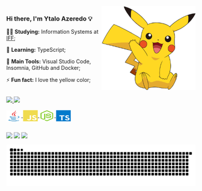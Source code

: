 <img src = "https://raw.githubusercontent.com/YtaloAzeredo/ytaloazeredo/main/img/pikachu.png" width = "250px" align = "right">

### Hi there, I'm Ytalo Azeredo 💡

:man_student: **Studying:** Information Systems at [IFF](https://portal1.iff.edu.br/);

🌱 **Learning:**  TypeScript;

:school_satchel: **Main Tools:** Visual Studio Code, Insomnia, GitHub and Docker;

⚡ **Fun fact:** I love the yellow color;

##
 <div>
  <a href="https://linktr.ee/ytaloazeredo">
  <img height="180em" src="https://github-readme-stats.vercel.app/api?username=ytaloazeredo&show_icons=true&theme=merko&include_all_commits=true&count_private=true"/>
  <img height="180em" src="https://github-readme-stats.vercel.app/api/top-langs/?username=ytaloazeredo&layout=compact&langs_count=7&theme=merko"/>
</div>

 <div style="display: inline_block"><br> 
  <img align="center" alt="Java" height="30" width="40" src="https://raw.githubusercontent.com/devicons/devicon/master/icons/java/java-original.svg">
  <img align="center" alt="Js" height="30" width="40" src="https://raw.githubusercontent.com/devicons/devicon/master/icons/javascript/javascript-plain.svg">
  <img align="center" alt="Node" height="30" width="40" src="https://raw.githubusercontent.com/devicons/devicon/master/icons/nodejs/nodejs-original.svg">
  <img align="center" alt="Ts" height="30" width="40" src="https://raw.githubusercontent.com/devicons/devicon/master/icons/typescript/typescript-original.svg">
</div>
  
##
  
 <div> 
  <a href = "mailto:ytaloazeredo@gmail.com"><img src="https://img.shields.io/badge/-Gmail-%23333?style=for-the-badge&logo=gmail&logoColor=white" target="_blank"></a>
  <a href="https://www.linkedin.com/in/ytalo-azeredo/" target="_blank"><img src="https://img.shields.io/badge/-LinkedIn-%230077B5?style=for-the-badge&logo=linkedin&logoColor=white" target="_blank"></a> 
  <a href="https://wa.me/5522998358737?text=Olá%21+Fiquei+interessado+em+seu+perfil." target="_blank"><img src="https://img.shields.io/badge/WhatsApp-25D366?style=for-the-badge&logo=whatsapp&logoColor=white" target="_blank"></a> 
  
  ![Snake animation](https://github.com/ytaloazeredo/ytaloazeredo/blob/output/github-contribution-grid-snake.svg)
  
 </div>
 
  
<!--
**YtaloAzeredo/ytaloazeredo** is a ✨ _special_ ✨ repository because its `README.md` (this file) appears on your GitHub profile.

Here are some ideas to get you started:

- 🔭 I’m currently working on ...
- 🌱 I’m currently learning ...
- 👯 I’m looking to collaborate on ...
- 🤔 I’m looking for help with ...
- 💬 Ask me about ...
- 📫 How to reach me: ...
- 😄 Pronouns: ...
- ⚡ Fun fact: ...
-->
